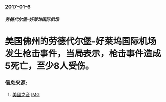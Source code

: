 ### [2017-01-6](/news/2017/01/6/index.md)

##### 劳德代尔堡-好莱坞国际机场
# 美国佛州的劳德代尔堡-好莱坞国际机场发生枪击事件，当局表示，枪击事件造成5死亡，至少8人受伤。 




### 信息来源:

1. [美國之音](http://www.voachinese.com/a/florida-shooting-20170106/3666794.html) [IMG](https://gdb.voanews.com/320B0DE3-686F-4545-B87F-1E96F59D42F3_w1200_r1_s.jpg)
